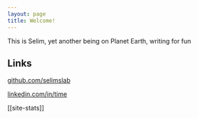 ```yaml
---
layout: page
title: Welcome!
---
```


This is Selim, yet another being on Planet Earth, writing for fun

## Links 

[github.com/selimslab](https://github.com/selimslab)

[linkedin.com/in/time](https://linkedin.com/in/time)

[[site-stats]]